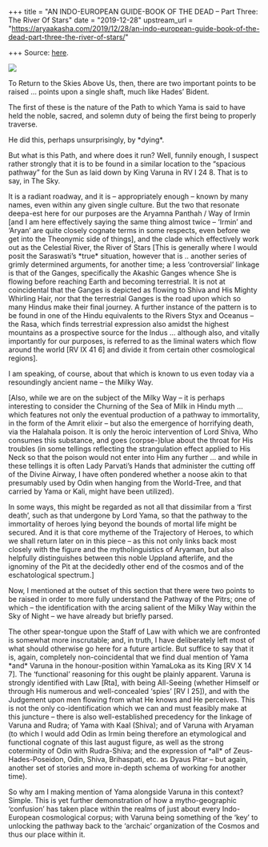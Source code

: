 +++
title = "AN INDO-EUROPEAN GUIDE-BOOK OF THE DEAD – Part Three: The River Of Stars"
date = "2019-12-28"
upstream_url = "https://aryaakasha.com/2019/12/28/an-indo-european-guide-book-of-the-dead-part-three-the-river-of-stars/"

+++
Source: [here](https://aryaakasha.com/2019/12/28/an-indo-european-guide-book-of-the-dead-part-three-the-river-of-stars/).

![](https://aryaakasha.files.wordpress.com/2019/12/80960899_10162728855740574_8467424596956545024_n.jpg?w=900)

To Return to the Skies Above Us, then, there are two important points to
be raised … points upon a single shaft, much like Hades’ Bident.

The first of these is the nature of the Path to which Yama is said to
have held the noble, sacred, and solemn duty of being the first being to
properly traverse.

He did this, perhaps unsurprisingly, by \*dying\*.

But what is this Path, and where does it run? Well, funnily enough, I
suspect rather strongly that it is to be found in a similar location to
the “spacious pathway” for the Sun as laid down by King Varuna in RV I
24 8. That is to say, in The Sky.

It is a radiant roadway, and it is – appropriately enough – known by
many names, even within any given single culture. But the two that
resonate deepa-est here for our purposes are the Aryamna Panthah / Way
of Irmin \[and I am here effectively saying the same thing almost twice
– ‘Irmin’ and ‘Aryan’ are quite closely cognate terms in some respects,
even before we get into the Theonymic side of things\], and the clade
which effectively work out as the Celestial River, the River of Stars
\[This is generally where I would posit the Saraswati’s \*true\*
situation, however that is .. another series of grimly determined
arguments, for another time; a less ‘controversial’ linkage is that of
the Ganges, specifically the Akashic Ganges whence She is flowing before
reaching Earth and becoming terrestrial. It is not at coincidental that
the Ganges is depicted as flowing to Shiva and His Mighty Whirling Hair,
nor that the terrestrial Ganges is the road upon which so many Hindus
make their final journey. A further instance of the pattern is to be
found in one of the Hindu equivalents to the Rivers Styx and Oceanus –
the Rasa, which finds terrestrial expression also amidst the highest
mountains as a prospective source for the Indus … although also, and
vitally importantly for our purposes, is referred to as the liminal
waters which flow around the world \[RV IX 41 6\] and divide it from
certain other cosmological regions\].

I am speaking, of course, about that which is known to us even today via
a resoundingly ancient name – the Milky Way.

\[Also, while we are on the subject of the Milky Way – it is perhaps
interesting to consider the Churning of the Sea of Milk in Hindu myth …
which features not only the eventual production of a pathway to
immortality, in the form of the Amrit elixir – but also the emergence of
horrifying death, via the Halahala poison. It is only the heroic
intervention of Lord Shiva, Who consumes this substance, and goes
(corpse-)blue about the throat for His troubles (in some tellings
reflecting the strangulation effect applied to His Neck so that the
poison would not enter into Him any further … and while in these
tellings it is often Lady Parvati’s Hands that administer the cutting
off of the Divine Airway, I have often pondered whether a noose akin to
that presumably used by Odin when hanging from the World-Tree, and that
carried by Yama or Kali, might have been utilized).

In some ways, this might be regarded as not all that dissimilar from a
‘first death’, such as that undergone by Lord Yama, so that the pathway
to the immortality of heroes lying beyond the bounds of mortal life
might be secured. And it is that core mytheme of the Trajectory of
Heroes, to which we shall return later on in this piece – as this not
only links back most closely with the figure and the mytholinguistics of
Aryaman, but also helpfully distinguishes between this noble Uppland
afterlife, and the ignominy of the Pit at the decidedly other end of the
cosmos and of the eschatological spectrum.\]

Now, I mentioned at the outset of this section that there were two
points to be raised in order to more fully understand the Pathway of the
Pitrs; one of which – the identification with the arcing salient of the
Milky Way within the Sky of Night – we have already but briefly parsed.

The other spear-tongue upon the Staff of Law with which we are
confronted is somewhat more inscrutable; and, in truth, I have
deliberately left most of what should otherwise go here for a future
article. But suffice to say that it is, again, completely
non-coincidental that we find dual mention of Yama \*and\* Varuna in the
honour-position within YamaLoka as its King \[RV X 14 7\]. The
‘functional’ reasoning for this ought be plainly apparent. Varuna is
strongly identified with Law \[Rta\], with being All-Seeing (whether
Himself or through His numerous and well-concealed ‘spies’ \[RV I 25\]),
and with the Judgement upon men flowing from what He knows and He
perceives. This is not the only co-identification which we can and must
feasibly make at this juncture – there is also well-established
precedency for the linkage of Varuna and Rudra; of Yama with Kaal
(Shiva); and of Varuna with Aryaman (to which I would add Odin as Irmin
being therefore an etymological and functional cognate of this last
august figure, as well as the strong coterminity of Odin with
Rudra-Shiva; and the expression of \*all\* of Zeus-Hades-Poseidon, Odin,
Shiva, Brihaspati, etc. as Dyaus Pitar – but again, another set of
stories and more in-depth schema of working for another time).

So why am I making mention of Yama alongside Varuna in this context?
Simple. This is yet further demonstration of how a mytho-geographic
‘confusion’ has taken place within the realms of just about every
Indo-European cosmological corpus; with Varuna being something of the
‘key’ to unlocking the pathway back to the ‘archaic’ organization of the
Cosmos and thus our place within it.

